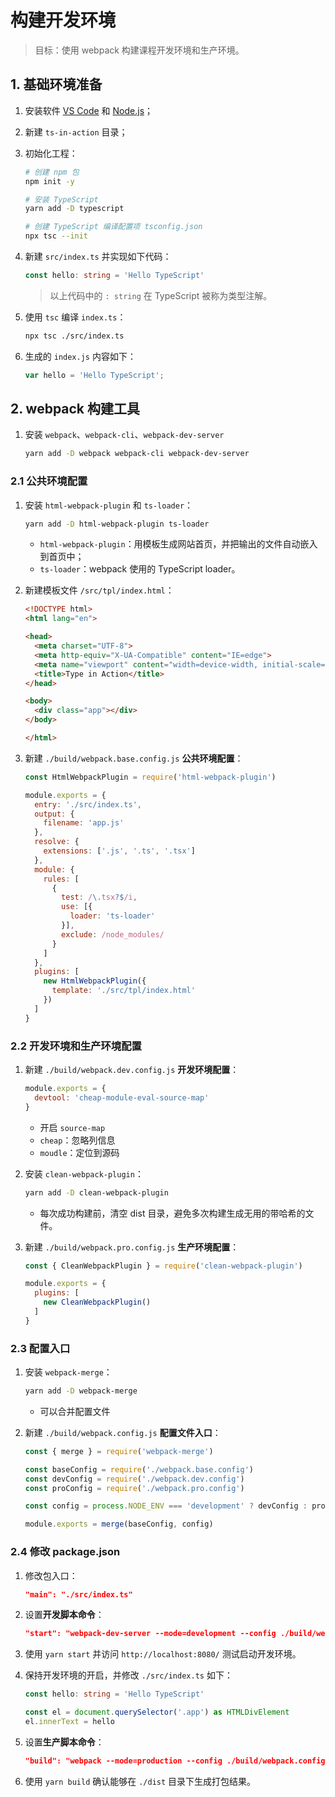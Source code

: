# 构建开发环境

> 目标：使用 webpack 构建课程开发环境和生产环境。

## 1. 基础环境准备

1. 安装软件 [VS Code](https://code.visualstudio.com/) 和 [Node.js](https://nodejs.org/)；
2. 新建 `ts-in-action` 目录；
3. 初始化工程：

   ```bash
   # 创建 npm 包
   npm init -y

   # 安装 TypeScript
   yarn add -D typescript

   # 创建 TypeScript 编译配置项 tsconfig.json
   npx tsc --init
   ```

4. 新建 `src/index.ts` 并实现如下代码：

   ```ts
   const hello: string = 'Hello TypeScript'
   ```

   > 以上代码中的 `: string` 在 TypeScript 被称为类型注解。

5. 使用 `tsc` 编译 `index.ts`：

   ```bash
   npx tsc ./src/index.ts
   ```

6. 生成的 `index.js` 内容如下：

   ```js
   var hello = 'Hello TypeScript';
   ```

## 2. webpack 构建工具

1. 安装 `webpack`、`webpack-cli`、`webpack-dev-server`

   ```bash
   yarn add -D webpack webpack-cli webpack-dev-server
   ```

### 2.1 公共环境配置

1. 安装 `html-webpack-plugin` 和 `ts-loader`：

   ```bash
   yarn add -D html-webpack-plugin ts-loader
   ```

   - `html-webpack-plugin`：用模板生成网站首页，并把输出的文件自动嵌入到首页中；
   - `ts-loader`：webpack 使用的 TypeScript loader。

2. 新建模板文件 `/src/tpl/index.html`：

   ```html
   <!DOCTYPE html>
   <html lang="en">

   <head>
     <meta charset="UTF-8">
     <meta http-equiv="X-UA-Compatible" content="IE=edge">
     <meta name="viewport" content="width=device-width, initial-scale=1.0">
     <title>Type in Action</title>
   </head>

   <body>
     <div class="app"></div>
   </body>

   </html>
   ```

3. 新建 `./build/webpack.base.config.js` **公共环境配置**：

   ```js
   const HtmlWebpackPlugin = require('html-webpack-plugin')

   module.exports = {
     entry: './src/index.ts',
     output: {
       filename: 'app.js'
     },
     resolve: {
       extensions: ['.js', '.ts', '.tsx']
     },
     module: {
       rules: [
         {
           test: /\.tsx?$/i,
           use: [{
             loader: 'ts-loader'
           }],
           exclude: /node_modules/
         }
       ]
     },
     plugins: [
       new HtmlWebpackPlugin({
         template: './src/tpl/index.html'
       })
     ]
   }
   ```

### 2.2 开发环境和生产环境配置

1. 新建 `./build/webpack.dev.config.js` **开发环境配置**：

   ```js
   module.exports = {
     devtool: 'cheap-module-eval-source-map'
   }
   ```

   - 开启 `source-map`
   - `cheap`：忽略列信息
   - `moudle`：定位到源码

2. 安装 `clean-webpack-plugin`：

   ```bash
   yarn add -D clean-webpack-plugin
   ```

   - 每次成功构建前，清空 dist 目录，避免多次构建生成无用的带哈希的文件。

3. 新建 `./build/webpack.pro.config.js` **生产环境配置**：

   ```js
   const { CleanWebpackPlugin } = require('clean-webpack-plugin')

   module.exports = {
     plugins: [
       new CleanWebpackPlugin()
     ]
   }
   ```

### 2.3 配置入口

1. 安装 `webpack-merge`：

   ```bash
   yarn add -D webpack-merge
   ```

   - 可以合并配置文件

2. 新建 `./build/webpack.config.js` **配置文件入口**：

   ```js
   const { merge } = require('webpack-merge')

   const baseConfig = require('./webpack.base.config')
   const devConfig = require('./webpack.dev.config')
   const proConfig = require('./webpack.pro.config')

   const config = process.NODE_ENV === 'development' ? devConfig : proConfig

   module.exports = merge(baseConfig, config)
   ```

### 2.4 修改 package.json

1. 修改包入口：

   ```json
   "main": "./src/index.ts"
   ```

2. 设置**开发脚本命令**：

   ```json
   "start": "webpack-dev-server --mode=development --config ./build/webpack.config.js"
   ```

3. 使用 `yarn start` 并访问 `http://localhost:8080/` 测试启动开发环境。

4. 保持开发环境的开启，并修改 `./src/index.ts` 如下：

   ```ts
   const hello: string = 'Hello TypeScript'

   const el = document.querySelector('.app') as HTMLDivElement
   el.innerText = hello
   ```

5. 设置**生产脚本命令**：

   ```json
   "build": "webpack --mode=production --config ./build/webpack.config.js"
   ```

6. 使用 `yarn build` 确认能够在 `./dist` 目录下生成打包结果。
